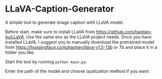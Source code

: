 # LLaVA-Caption-Generator

A simple tool to generate image caption with LLaVA model.

Before start, make sure to install LLaVA from https://github.com/haotian-liu/LLaVA. Use the same env as the LLaVA project needs.
Once you have installed LLaVA, I suggest you to manually download the pretrained model from https://huggingface.co/liuhaotian/llava-v1.5-13b or 7b and place it in a folder you like.

Start the tool by running `python main.py`.

Enter the path of the model and choose quatization method if you want.